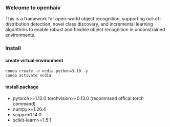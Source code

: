 ### Welcome to openhaiv

This is a framework for open-world object recognition, supporting out-of-distribution detection, novel class discovery, and incremental learning algorithms to enable robust and flexible object recognition in unconstrained environments.

### Install
#### create virtual environment
```
conda create -n ncdia python=3.10 -y
conda activate ncdia
```

#### install package
* pytorch>=1.12.0 torchvision>=0.13.0 (recommand offical torch command)
* numpy>=1.26.4
* scipy>=1.14.0
* scikit-learn>=1.5.1

